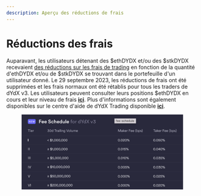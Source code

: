 ```yaml
---
description: Aperçu des réductions de frais
---
```


# Réductions des frais

Auparavant, les utilisateurs détenant des $ethDYDX et/ou des $stkDYDX recevaient [des réductions sur les frais de trading](https://dydx.exchange/blog/v3-updated-fee-schedule) en fonction de la quantité d'ethDYDX et/ou de $stkDYDX se trouvant dans le portefeuille d'un utilisateur donné. Le 29 septembre 2023, les réductions de frais ont été supprimées et les frais normaux ont été rétablis pour tous les traders de dYdX v3. Les utilisateurs peuvent consulter leurs positions $ethDYDX en cours et leur niveau de frais [**ici**](https://trade.dydx.exchange/portfolio/fees). Plus d'informations sont également disponibles sur le centre d'aide de dYdX Trading disponible [**ici**](https://help.dydx.exchange/en/articles/4798040-perpetual-trade-fees).

<figure><img src="../.gitbook/assets/Screenshot 2023-10-05 at 09.39.07.png" alt=""><figcaption></figcaption></figure>
